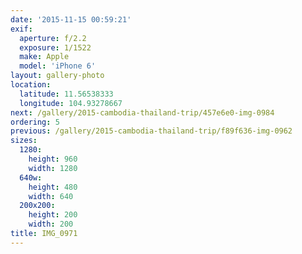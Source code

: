 ```yaml
---
date: '2015-11-15 00:59:21'
exif:
  aperture: f/2.2
  exposure: 1/1522
  make: Apple
  model: 'iPhone 6'
layout: gallery-photo
location:
  latitude: 11.56538333
  longitude: 104.93278667
next: /gallery/2015-cambodia-thailand-trip/457e6e0-img-0984
ordering: 5
previous: /gallery/2015-cambodia-thailand-trip/f89f636-img-0962
sizes:
  1280:
    height: 960
    width: 1280
  640w:
    height: 480
    width: 640
  200x200:
    height: 200
    width: 200
title: IMG_0971
---
```

